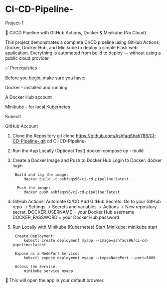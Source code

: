 # CI-CD-Pipeline-
Project-1

🚀 CI/CD Pipeline with GitHub Actions, Docker & Minikube (No Cloud)

This project demonstrates a complete CI/CD pipeline using GitHub Actions, Docker, Docker Hub, and Minikube to deploy a simple Flask web application. Everything is automated from build to deploy — without using a public cloud provider.


✅ Prerequisites

Before you begin, make sure you have:

Docker - installed and running

A Docker Hub account

Minikube -  for local Kubernetes

Kubectl

GitHub Account


1. Clone the Repository
            git clone https://github.com/AshfaqShah786/CI-CD-Pipeline-.git
            cd CI-CD-Pipeline-

2. Run the App Locally (Optional Test)
            docker-compose up --build


3. Create a Docker Image and Push to Docker Hub
        Login to Docker:
            docker login

        Build and tag the image:
            docker build -t ashfaqs96/ci-cd-pipeline:latest .
    
         Push the image:
            docker push ashfaqs96/ci-cd-pipeline:latest

4. GitHub Actions: Automate CI/CD
        Add GitHub Secrets:
        Go to your GitHub repo → Settings → Secrets and variables → Actions → New repository secret.
        DOCKER_USERNAME = your Docker Hub username
        DOCKER_PASSWORD = your Docker Hub password

5. Run Locally with Minikube (Kubernetes)
        Start Minikube:
            minikube start
    
        Create Deployment:
            kubectl create deployment myapp --image=ashfaqs96/ci-cd-pipeline:latest

        Expose as a NodePort Service:
            kubectl expose deployment myapp --type=NodePort --port=5000

        Access the Service:
            minikube service myapp

🔗 This will open the app in your default browser.
